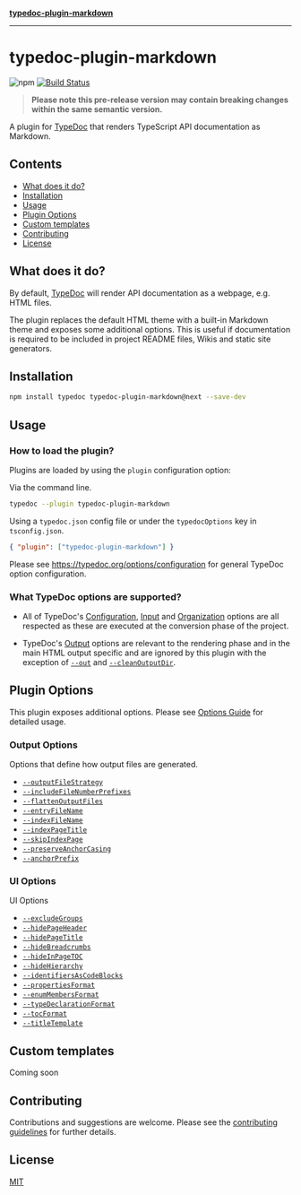 [**typedoc-plugin-markdown**](README.md)

***

# typedoc-plugin-markdown

![npm](https://img.shields.io/npm/v/typedoc-plugin-markdown%2Fnext?\&logo=npm) [![Build Status](https://github.com/tgreyuk/typedoc-plugin-markdown/actions/workflows/ci.yml/badge.svg?branch=master)](https://github.com/tgreyuk/typedoc-plugin-markdown/actions/workflows/ci.yml)

> **Please note this pre-release version may contain breaking changes within the same semantic version.**

A plugin for [TypeDoc](https://typedoc.org) that renders TypeScript API documentation as Markdown.

## Contents

*   [What does it do?](#what-does-it-do)
*   [Installation](#installation)
*   [Usage](#usage)
*   [Plugin Options](#plugin-options)
*   [Custom templates](#custom-templates)
*   [Contributing](#contributing)
*   [License](#license)

## What does it do?

By default, [TypeDoc](https://typedoc.org) will render API documentation as a webpage, e.g. HTML files.

The plugin replaces the default HTML theme with a built-in Markdown theme and exposes some additional options. This is useful if documentation is required to be included in project README files, Wikis and static site generators.

## Installation

```bash
npm install typedoc typedoc-plugin-markdown@next --save-dev
```

## Usage

### How to load the plugin?

Plugins are loaded by using the `plugin` configuration option:

Via the command line.

```bash
typedoc --plugin typedoc-plugin-markdown
```

Using a `typedoc.json` config file or under the `typedocOptions` key in `tsconfig.json`.

```json
{ "plugin": ["typedoc-plugin-markdown"] }
```

Please see <https://typedoc.org/options/configuration> for general TypeDoc option configuration.

### What TypeDoc options are supported?

*   All of TypeDoc's [Configuration](https://typedoc.org/options/configuration/), [Input](https://typedoc.org/options/input/) and [Organization](https://typedoc.org/options/organization/) options are all respected as these are executed at the conversion phase of the project.

*   TypeDoc's [Output](https://typedoc.org/options/output/) options are relevant to the rendering phase and in the main HTML output specific and are ignored by this plugin with the exception of [`--out`]() and [`--cleanOutputDir`]().

## Plugin Options

This plugin exposes additional options. Please see [Options Guide](./docs/guides/options.md) for detailed usage.

### Output Options

Options that define how output files are generated.

*   [`--outputFileStrategy`]()
*   [`--includeFileNumberPrefixes`]()
*   [`--flattenOutputFiles`]()
*   [`--entryFileName`]()
*   [`--indexFileName`]()
*   [`--indexPageTitle`]()
*   [`--skipIndexPage`]()
*   [`--preserveAnchorCasing`]()
*   [`--anchorPrefix`]()

### UI Options

UI Options

*   [`--excludeGroups`](./docs/guides/options.md#--excludegroups)
*   [`--hidePageHeader`](./docs/guides/options.md#--hidepageheader)
*   [`--hidePageTitle`](./docs/guides/options.md#--hidepagetitle)
*   [`--hideBreadcrumbs`](./docs/guides/options.md#--hidebreadcrumbs)
*   [`--hideInPageTOC`](./docs/guides/options.md#--hideinpagetoc)
*   [`--hideHierarchy`](./docs/guides/options.md#--hidehierarchy)
*   [`--identifiersAsCodeBlocks`](./docs/guides/options.md#--identifiersascodeblocks)
*   [`--propertiesFormat`](./docs/guides/options.md#--propertiesformat)
*   [`--enumMembersFormat`](./docs/guides/options.md#--enummembersformat)
*   [`--typeDeclarationFormat`](./docs/guides/options.md#--typedeclarationformat)
*   [`--tocFormat`](./docs/guides/options.md#--tocformat)
*   [`--titleTemplate`](./docs/guides/options.md#--titletemplate)

## Custom templates

Coming soon

## Contributing

Contributions and suggestions are welcome. Please see the [contributing guidelines](CONTRIBUTING.md) for further details.

## License

[MIT](https://github.com/tgreyuk/typedoc-plugin-markdown/blob/master/LICENSE)

